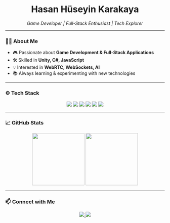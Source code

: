 <h1 align="center">Hasan Hüseyin Karakaya</h1>
<p align="center">
  <i>Game Developer | Full-Stack Enthusiast | Tech Explorer</i>
</p>

---

### 👨‍💻 About Me
- 🎮 Passionate about **Game Development & Full-Stack Applications**  
- 🛠️ Skilled in **Unity, C#, JavaScript**  
- 💡 Interested in **WebRTC, WebSockets, AI**  
- 📚 Always learning & experimenting with new technologies  

---

### ⚙️ Tech Stack
<p align="center">
  <img src="https://img.shields.io/badge/Game%20Engine-Unity-blue?logo=unity&logoColor=white" />
  <img src="https://img.shields.io/badge/IDE-Visual%20Studio-purple?logo=visualstudio&logoColor=white" />
  <img src="https://img.shields.io/badge/Code-C%23-blue?logo=csharp&logoColor=white" />
  <img src="https://img.shields.io/badge/Code-JavaScript-yellow?logo=javascript&logoColor=white" />
  <img src="https://img.shields.io/badge/Web-React%20Native-61DAFB?logo=react&logoColor=white" />
  <img src="https://img.shields.io/badge/Database-SQL%20&%20Firebase-orange?logo=firebase&logoColor=white" />
</p>

---

### 📈 GitHub Stats
<p align="center">
  <img src="https://github-readme-stats.vercel.app/api?username=Hasan-H-KARAKAYA&show_icons=true&theme=dark" height="165">
  <img src="https://github-readme-streak-stats.herokuapp.com/?user=Hasan-H-KARAKAYA&show_icons=true&theme=dark" height="165">
</p>

---

### 📫 Connect with Me
<p align="center">
  <a href="https://github.com/hasanhkarakaya">
    <img src="https://img.shields.io/badge/GitHub-HasanHKarakaya-181717?logo=github&logoColor=white" />
  </a>
  <a href="mailto:hasankarakaya0341+github@gmail.com">
    <img src="https://img.shields.io/badge/Email-Contact%20Me-red?logo=gmail&logoColor=white" />
  </a>
</p>
